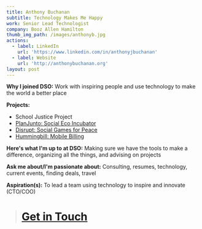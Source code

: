 ```yaml
---
title: Anthony Buchanan
subtitle: Technology Makes Me Happy
work: Senior Lead Technologist
company: Booz Allen Hamilton
thumb_img_path: /images/anthonyb.jpg
actions:
  - label: LinkedIn
    url: 'https://www.linkedin.com/in/anthonyjbuchanan'
  - label: Website
    url: 'http://anthonybuchanan.org'
layout: post
---
```

**Why I joined DSO:** Work with inspiring people and use technology to make the world a better place

**Projects:** 

* School Justice Project
* [PlanJunto: Social Eco Incubator](https://www.google.com/url?q=https://drive.google.com/open?id%3D0ByJIhlEpMRsVQXAtZVlSdEZBV2s&sa=D&ust=1583293938900000&usg=AFQjCNE4yUlzj_GtTy2H_izeEA2p_xYyuA)
* [Disrupt: Social Games for Peace](https://www.google.com/url?q=https://drive.google.com/open?id%3D0ByJIhlEpMRsVTkc3NTB1ZU5raEE&sa=D&ust=1583293938901000&usg=AFQjCNGT7bu80isx1age-jQ50_C4y4Znhg)
* [Hummingbill: Mobile Billing](https://www.google.com/url?q=https://drive.google.com/open?id%3D0ByJIhlEpMRsVQXAtZVlSdEZBV2s&sa=D&ust=1583293938900000&usg=AFQjCNE4yUlzj_GtTy2H_izeEA2p_xYyuA)

**Here's what I'm up to at DSO:** Making sure we have the tools to make a difference, organizing all the things, and advising on projects

**Ask me about/I'm passionate about:** Consulting, resumes, technology, current events, finding deals, travel

**Aspiration(s):** To lead a team using technology to inspire and innovate (CTO/COO)

> # **[Get in Touch](mailto:anthonybuchanan@dsoglobal.org)**